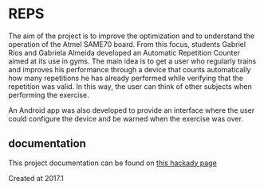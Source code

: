 # REPS

The aim of the project is to improve the optimization and to understand the operation of the Atmel SAME70 board. From this focus, students Gabriel Rios and Gabriela Almeida developed an Automatic Repetition Counter aimed at its use in gyms. The main idea is to get a user who regularly trains and improves his performance through a device that counts automatically how many repetitions he has already performed while verifying that the repetition was valid. In this way, the user can think of other subjects when performing the exercise. 

An Android app was also developed to provide an interface where the user could configure the device and be warned when the exercise was over.

## documentation

This project documentation can be found on [this hackady page](https://hackaday.io/project/20362-reps)

Created at 2017.1
